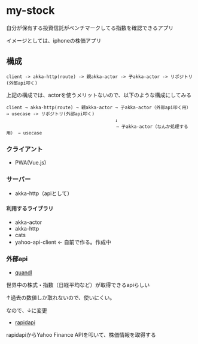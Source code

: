 # my-stock
自分が保有する投資信託がベンチマークしてる指数を確認できるアプリ

イメージとしては、iphoneの株価アプリ

## 構成

```
client -> akka-http(route) -> 親akka-actor -> 子akka-actor -> リポジトリ(外部api叩く)
```

上記の構成では、actorを使うメリットないので、以下のような構成にしてみる

```
client → akka-http(route) → 親akka-actor → 子akka-actor（外部api叩く用） → usecase -> リポジトリ(外部api叩く)
　                                       ↓
                                         → 子akka-actor（なんか処理する用） → usecase
```                                  
                                           
### クライアント
- PWA(Vue.js)

### サーバー
- akka-http（apiとして）

#### 利用するライブラリ
- akka-actor
- akka-http
- cats
- yahoo-api-client <- 自前で作る。作成中

### 外部api
- [quandl](https://www.quandl.com/tools/full-list)

世界中の株式・指数（日経平均など）が取得できるapiらしい

↑過去の数値しか取れないので、使いにくい。

なので、↓に変更

- [rapidapi](https://rapidapi.com/)

rapidapiからYahoo Finance APIを叩いて、株価情報を取得する
